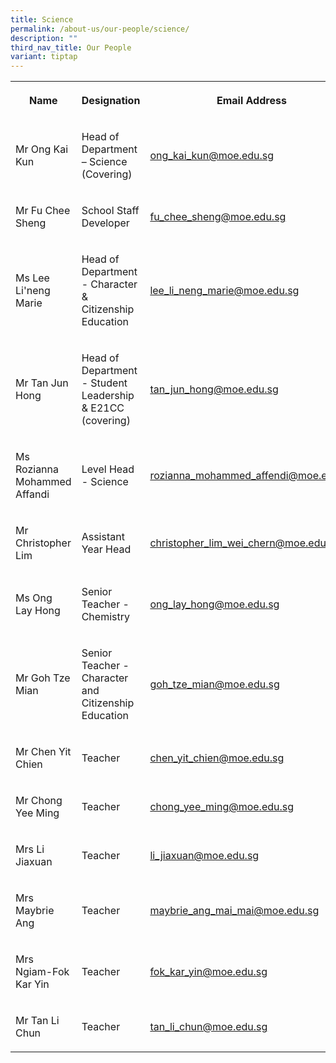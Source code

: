 ```yaml
---
title: Science
permalink: /about-us/our-people/science/
description: ""
third_nav_title: Our People
variant: tiptap
---
```

<table style="minWidth: 100px">
<colgroup>
<col>
<col>
<col>
<col>
</colgroup>
<tbody>
<tr>
<th rowspan="1" colspan="1">
<p>Name</p>
</th>
<th rowspan="1" colspan="1">
<p>Designation</p>
</th>
<th rowspan="1" colspan="1">
<p>Email Address</p>
</th>
<th rowspan="1" colspan="1">
<p>Contact</p>
</th>
</tr>
<tr>
<td rowspan="1" colspan="1">
<p>Mr Ong Kai Kun</p>
</td>
<td rowspan="1" colspan="1">
<p>Head of Department – Science (Covering)</p>
</td>
<td rowspan="1" colspan="1">
<p><a href="mailto:ong_kai_kun@moe.edu.sg" rel="noopener noreferrer nofollow" target="_blank">ong_kai_kun@moe.edu.sg</a>
</p>
</td>
<td rowspan="1" colspan="1">
<p>65938-119</p>
</td>
</tr>
<tr>
<td rowspan="1" colspan="1">
<p>Mr Fu Chee Sheng</p>
</td>
<td rowspan="1" colspan="1">
<p>School Staff Developer</p>
</td>
<td rowspan="1" colspan="1">
<p><a href="mailto:fu_chee_sheng@moe.edu.sg" rel="noopener noreferrer nofollow" target="_blank">fu_chee_sheng@moe.edu.sg</a>
</p>
</td>
<td rowspan="1" colspan="1">
<p>65938-114</p>
</td>
</tr>
<tr>
<td rowspan="1" colspan="1">
<p>Ms Lee Li'neng Marie</p>
</td>
<td rowspan="1" colspan="1">
<p>Head of Department - Character &amp; Citizenship Education</p>
</td>
<td rowspan="1" colspan="1">
<p><a href="mailto:lee_li_neng_marie@moe.edu.sg" rel="noopener noreferrer nofollow" target="_blank">lee_li_neng_marie@moe.edu.sg</a>
</p>
</td>
<td rowspan="1" colspan="1">
<p>65938-177</p>
</td>
</tr>
<tr>
<td rowspan="1" colspan="1">
<p>Mr Tan Jun Hong</p>
</td>
<td rowspan="1" colspan="1">
<p>Head of Department - Student Leadership &amp; E21CC (covering)</p>
</td>
<td rowspan="1" colspan="1">
<p><a href="mailto:tan_jun_hong@moe.edu.sg" rel="noopener noreferrer nofollow" target="_blank">tan_jun_hong@moe.edu.sg</a>
</p>
</td>
<td rowspan="1" colspan="1">
<p>65938-121</p>
</td>
</tr>
<tr>
<td rowspan="1" colspan="1">
<p>Ms Rozianna Mohammed Affandi</p>
</td>
<td rowspan="1" colspan="1">
<p>Level Head - Science</p>
</td>
<td rowspan="1" colspan="1">
<p><a href="mailto:rozianna_mohammed_affendi@moe.edu.sg" rel="noopener noreferrer nofollow" target="_blank">rozianna_mohammed_affendi@moe.edu.sg</a>
</p>
</td>
<td rowspan="1" colspan="1">
<p>65938100-203</p>
</td>
</tr>
<tr>
<td rowspan="1" colspan="1">
<p>Mr Christopher Lim</p>
</td>
<td rowspan="1" colspan="1">
<p>Assistant Year Head</p>
</td>
<td rowspan="1" colspan="1">
<p><a href="mailto:christopher_lim_wei_chern@moe.edu.sg" rel="noopener noreferrer nofollow" target="_blank">christopher_lim_wei_chern@moe.edu.sg</a>
</p>
</td>
<td rowspan="1" colspan="1">
<p>65938-135</p>
</td>
</tr>
<tr>
<td rowspan="1" colspan="1">
<p>Ms Ong Lay Hong</p>
</td>
<td rowspan="1" colspan="1">
<p>Senior Teacher - Chemistry</p>
</td>
<td rowspan="1" colspan="1">
<p><a href="mailto:ong_lay_hong@moe.edu.sg" rel="noopener noreferrer nofollow" target="_blank">ong_lay_hong@moe.edu.sg</a>
</p>
</td>
<td rowspan="1" colspan="1">
<p>65938-137</p>
</td>
</tr>
<tr>
<td rowspan="1" colspan="1">
<p>Mr Goh Tze Mian</p>
</td>
<td rowspan="1" colspan="1">
<p>Senior Teacher - Character and Citizenship Education</p>
</td>
<td rowspan="1" colspan="1">
<p><a href="mailto:goh_tze_mian@moe.edu.sg" rel="noopener noreferrer nofollow" target="_blank">goh_tze_mian@moe.edu.sg</a>
</p>
</td>
<td rowspan="1" colspan="1">
<p>65938-189</p>
</td>
</tr>
<tr>
<td rowspan="1" colspan="1">
<p>Mr Chen Yit Chien</p>
</td>
<td rowspan="1" colspan="1">
<p>Teacher</p>
</td>
<td rowspan="1" colspan="1">
<p><a href="mailto:chen_yit_chien@moe.edu.sg" rel="noopener noreferrer nofollow" target="_blank">chen_yit_chien@moe.edu.sg</a>
</p>
</td>
<td rowspan="1" colspan="1">
<p>65938-125</p>
</td>
</tr>
<tr>
<td rowspan="1" colspan="1">
<p>Mr Chong Yee Ming</p>
</td>
<td rowspan="1" colspan="1">
<p>Teacher</p>
</td>
<td rowspan="1" colspan="1">
<p><a href="mailto:chong_yee_ming@moe.edu.sg" rel="noopener noreferrer nofollow" target="_blank">chong_yee_ming@moe.edu.sg</a>
</p>
</td>
<td rowspan="1" colspan="1">
<p>65938-129</p>
</td>
</tr>
<tr>
<td rowspan="1" colspan="1">
<p>Mrs Li Jiaxuan</p>
</td>
<td rowspan="1" colspan="1">
<p>Teacher</p>
</td>
<td rowspan="1" colspan="1">
<p><a href="mailto:li_jiaxuan@moe.edu.sg" rel="noopener noreferrer nofollow" target="_blank">li_jiaxuan@moe.edu.sg</a>
</p>
</td>
<td rowspan="1" colspan="1">
<p>65938-158</p>
</td>
</tr>
<tr>
<td rowspan="1" colspan="1">
<p>Mrs Maybrie Ang</p>
</td>
<td rowspan="1" colspan="1">
<p>Teacher</p>
</td>
<td rowspan="1" colspan="1">
<p><a href="mailto:maybrie_ang_mai_mai@moe.edu.sg" rel="noopener noreferrer nofollow" target="_blank">maybrie_ang_mai_mai@moe.edu.sg</a>
</p>
</td>
<td rowspan="1" colspan="1">
<p>65938-128</p>
</td>
</tr>
<tr>
<td rowspan="1" colspan="1">
<p>Mrs Ngiam-Fok Kar Yin</p>
</td>
<td rowspan="1" colspan="1">
<p>Teacher</p>
</td>
<td rowspan="1" colspan="1">
<p><a href="mailto:fok_kar_yin@moe.edu.sg" rel="noopener noreferrer nofollow" target="_blank">fok_kar_yin@moe.edu.sg</a>
</p>
</td>
<td rowspan="1" colspan="1">
<p>65938100-189</p>
</td>
</tr>
<tr>
<td rowspan="1" colspan="1">
<p>Mr Tan Li Chun</p>
</td>
<td rowspan="1" colspan="1">
<p>Teacher</p>
</td>
<td rowspan="1" colspan="1">
<p><a href="mailto:tan_li_chun@moe.edu.sg" rel="noopener noreferrer nofollow" target="_blank">tan_li_chun@moe.edu.sg</a>
</p>
</td>
<td rowspan="1" colspan="1">
<p>65938-131</p>
</td>
</tr>
</tbody>
</table>
<p></p>